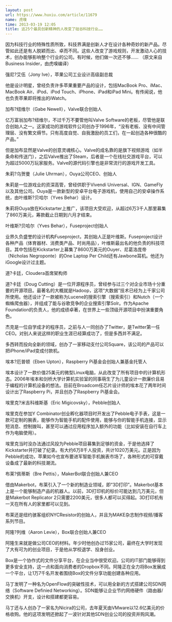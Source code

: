 ```yaml
---
layout: post
url: https://www.huxiu.com/article/11679
name: 虎嗅
time: 2013-03-19 12:05
title: 这25个最具创新精神的人改变了硅谷科技行业……
---
```

因为科技行业的特殊性质所致，科技界满是创新人才在设计各种奇妙的新产品。尽管如此还是有人脱颖而出、卓而不同。这些人改变了游戏规则，开发激动人心的技术，创办能够影响整个行业的公司。有时候，他们做一次还不够…… （原文来自Business Insider，由虎嗅编译）

强尼?艾伍（Jony Ive），苹果公司工业设计高级副总裁

他是设计明星，曾经负责许多苹果重要产品的设计，包括MacBook Pro、iMac、MacBook Air、iPod、iPod Touch、iPhone、iPad和iPad Mini。有传闻说，他也负责苹果即将推出的iWatch。

加布?纽维尔（Gabe Newell），Valve联合创始人

亿万富翁加布?纽维尔，不过千万不要管他叫Valve Software的老板，尽管他是联合创始人之一。这家成功的游戏软件公司创办于1996年，“没有老板、没有中间管理层、没有繁文缛节。只有高度自觉、自我激励的员工们，在一起创造各种很酷的产品。”

但是加布显然是Valve的创意灵魂核心。Valve的成名靠的是旗下视频游戏（如半条命和传送门），之后Valve推出了Steam，后者是一个在线社交游戏平台，可以为超过5000万玩家服务。Valve的源代码引擎也是非常流行的游戏开发工具。

朱莉?乌贺曼（Julie Uhrman），Ouya公司CEO、创始人

朱莉是一位游戏业的资深高管，曾经供职于Vivendi Universal、IGN、GameFly以及其他公司。Ouya是一款新型的安卓平台电子游戏机，使用自己的安卓操作系统，由叶维斯?贝哈尔（Yves Behar）设计。

朱莉将Ouya放在Kickstarter上推广，该项目大受欢迎，从超过6万3千人那里募集了860万美元，筹款截止日期到六月才结束。

叶维斯?贝哈尔（Yves Behar），Fuseproject创始人

业界久负盛誉的设计机构Fuseproject，其创始人正是叶维斯。Fuseproject设计各种产品（体育器材、消费类产品、时尚用品），叶维斯最出名的他负责的科技项目。其中包括在Kickstarter上募集了8600万美元的Ouyer、尼葛洛庞帝（Nicholas Negroponte）的One Laptop Per Child还有Jawbone耳机。他还为iGoogle设计过主题。

道?卡廷，Cloudera首席架构师

道?卡廷（Doug Cutting）是一位开源程序员，曾经参与过三个对企业市场十分重要的开源项目。最著名的大概就是Hadoop，这项“大数据”技术已经为上千家公司所使用。他还设计了一款被称为Lucene的搜索引擎（搜索索引）和Nutch（一个蜘蛛爬虫器），并组成了能与谷歌竞争的企业搜索引擎Solr。作为Apache Foundation的负责人，他的成绩卓著，在世界上一些顶级开源项目中扮演重要角色。

杰克是一位自学成才的程序员，之前与人一同创办了Twitter，是Twitter第一任CEO。对别人来说这样的职业生涯已经算成功了，但是多西并不满足。

多西转而投向全新的领域，创办了一家移动支付公司Square，该公司的产品可以把iPhone/iPad变成付款机。

埃本?厄普顿（Eben Upton），Raspberry Pi基金会创始人兼基金托管人

埃本设计了一款价值25美元的微型Linux电脑，从此改变了所有项目中的计算机形态。2006年埃本和剑桥大学计算机实验室的同事萌生了为儿童设计一款廉价且易于编程的计算机设备的想法。目前在Broadcom任芯片设计师的埃本花了两年时间设计出了Raspberry Pi，并且创办了Raspberry Pi基金会。

埃里克?米吉科维斯基（Eric Migicovsky），Pebble创始人

埃里克在参加Y Combinator创业孵化器项目时开发出了Pebble电子手表，这是一款可定制的腕表，能够作为智能手机的配件使用，能够与你的智能手机连接，显示短消息、控制拨叫，甚至可以通过应用程序加入额外的功能（比如安装在自行车上作为电脑使用）。

埃里克当时没办法通过风投为Pebble项目募集到足够的资金，于是他选择了Kickstarter并打破了纪录。有大约6万8千人投资，共计1020万美元。正是因为Pebble的成功，苹果如今也宣布要进军智能手机腕表市场了，各种形式的可穿戴设备成了最新的科技潮流。

布莱?佩蒂斯（Bre Pettis），MakerBot联合创始人兼CEO

借由Makerbot，布莱引入了一个新的制造业领域，即“3D打印”。Makerbot基本上是一个能够制造产品的机器人。以前，3D打印机的标价可能达到几万美元，但是Makerbot Replicator 2只需要2200美元，很多人都可以买得起。3D打印机有一天在所有人的家里都可以见到。

布莱还是纽约骇客组织NYCResistor的创始人，并且为MAKE杂志制作视频/播客系列节目。

阿隆?列维（Aaron Levie），Box联合创始人兼CEO

阿隆生来就是做公司CEO的材料。年少时他创办过15家公司，最终在大学时发现了大有可为的创业项目，于是他从学校退学、投身创业。

Box是一个协作式的文件分享平台，在企业当中很受欢迎。公司的IT部门能够得到更多安全支持，这一点和面向消费者的Dropbox不同。阿隆正在全力将Box发展成一个平台，让1万7千名开发者围绕Box的文件分享功能创建各种应用。

马丁发明了一种名为OpenFlow的突破性技术，可以用全新的方式搭建公司SDN网络（Software Definied Networking）。SDN能够让企业节约网络硬件（路由器/交换机）开支，设计和搭建都更容易。

马丁还与人创办了一家名为Nicira的公司，去年夏天由VMware以12.6亿美元的价格收购。他的这项发明还掀起了一波针对其他SDN创业公司的投资并购风潮。

